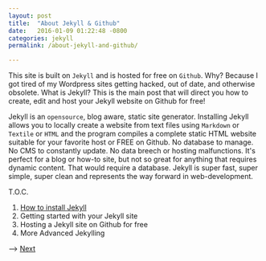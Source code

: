 ```yaml
---
layout: post
title:  "About Jekyll & Github"
date:   2016-01-09 01:22:48 -0800
categories: jekyll
permalink: /about-jekyll-and-github/

---
```


This site is built on `Jekyll` and is hosted for free on `Github`. Why? Because I got tired of my Wordpress sites getting hacked, out of date, and otherwise obsolete. What is Jekyll? This is the main post that will direct you how to create, edit and host your Jekyll website on Github for free!

Jekyll is an `opensource`, blog aware, static site generator. Installing Jekyll allows you to locally create a website from text files using `Markdown` or `Textile` or `HTML` and the program compiles a complete static HTML website suitable for your favorite host or FREE on Github. No database to manage. No CMS to constantly update. No data breech or hosting malfunctions. It's perfect for a blog or how-to site, but not so great for anything that requires dynamic content. That would require a database. Jekyll is super fast, super simple, super clean and represents the way forward in web-development.

T.O.C.

1. [How to install Jekyll](/how-to-install-jekyll/)
2. Getting started with your Jekyll site
3. Hosting a Jekyll site on Github for free
4. More Advanced Jekylling

--> [Next](/how-to-install-jekyll/)